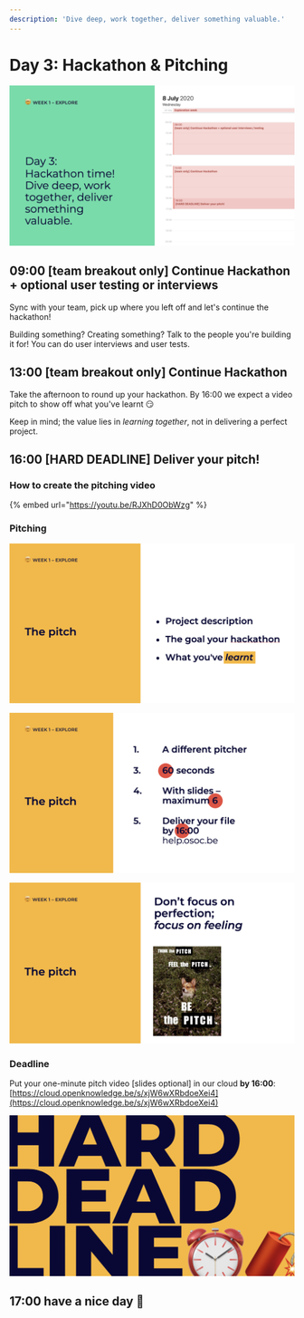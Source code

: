 ```yaml
---
description: 'Dive deep, work together, deliver something valuable.'
---
```


# Day 3: Hackathon & Pitching

![The calendar for today](../../.gitbook/assets/osoc-2020-cal-week-1.003.jpeg)

## 09:00 \[team breakout only\] Continue Hackathon + optional user testing or interviews

Sync with your team, pick up where you left off and let's continue the hackathon!

Building something? Creating something? Talk to the people you're building it for! You can do user interviews and user tests.

## 13:00 \[team breakout only\] Continue Hackathon

Take the afternoon to round up your hackathon. By 16:00 we expect a video pitch to show off what you've learnt 😏

Keep in mind; the value lies in _learning together_, not in delivering a perfect project.

## 16:00 \[HARD DEADLINE\] Deliver your pitch!

### How to create the pitching video 

{% embed url="https://youtu.be/RJXhD0ObWzg" %}

### Pitching 

![Content](../../.gitbook/assets/screenshot-2020-07-08-at-11.12.29.png)

![The form](../../.gitbook/assets/screenshot-2020-07-08-at-11.12.35.png)

![The feeling](../../.gitbook/assets/screenshot-2020-07-08-at-11.12.45.png)

### Deadline 

Put your one-minute pitch video \[slides optional\] in our cloud **by 16:00**: [https://cloud.openknowledge.be/s/xjW6wXRbdoeXei4](https://cloud.openknowledge.be/s/xjW6wXRbdoeXei4)

![](../../.gitbook/assets/screenshot-2020-07-07-at-23.32.03.png)



## 17:00 have a nice day 🥳

